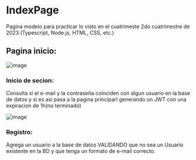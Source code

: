 # IndexPage
Pagina modelo para practicar lo visto en el cuatrimeste 2do cuatrimestre de 2023 (Typescript, Node.js, HTML, CSS, etc.)

## Pagina inicio:

![image](https://github.com/danilovukosich/IndexPage/assets/86834937/988175f1-03cd-4a5c-9340-464c3afa4191)

### Inicio de secion:
Consulta si el e-mail y la contraseña coinciden con algun usuario en la base de datos y si es asi pasa a la pagina principarl generando un JWT con una expiracion de 1h(no terminado)

![image](https://github.com/danilovukosich/IndexPage/assets/86834937/588427eb-14e6-47a5-bc97-954122fa778e)

### Registro:
Agrega un usuario a la base de datos VALIDANDO que no sea un Usuario existente en la BD y que tenga un  formato de e-mail correcto.
